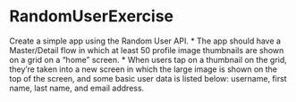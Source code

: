 # RandomUserExercise
Create a simple app using the Random User API. * The app should have a Master/Detail flow in which at least 50 profile image thumbnails are shown on a grid on a “home” screen. * When users tap on a thumbnail on the grid, they’re taken into a new screen in which the large image is shown on the top of the screen, and some basic user data is listed below: username, first name, last name, and email address.
